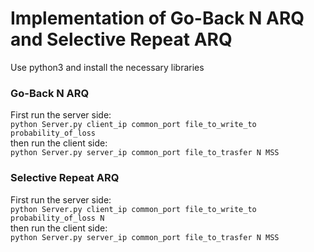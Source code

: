 # Implementation of Go-Back N ARQ and Selective Repeat ARQ   
Use python3 and install the necessary libraries
### Go-Back N ARQ  
First run the server side:  
`python Server.py client_ip common_port file_to_write_to probability_of_loss`   
then run the client side:  
`python Server.py server_ip common_port file_to_trasfer N MSS`   
### Selective Repeat ARQ   
First run the server side:  
`python Server.py client_ip common_port file_to_write_to probability_of_loss N`  
then run the client side:   
`python Server.py server_ip common_port file_to_trasfer N MSS`   
